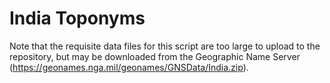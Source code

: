 # India Toponyms

Note that the requisite data files for this script are too large to upload to the repository, but may be downloaded from the Geographic Name Server (https://geonames.nga.mil/geonames/GNSData/India.zip).
